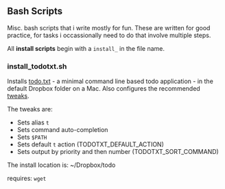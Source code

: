 Bash Scripts
---

Misc. bash scripts that i write mostly for fun. These are written for good practice, for tasks i occassionally need to do that involve multiple steps.

All **install scripts** begin with a `install_` in the file name.

### install_todotxt.sh
Installs [todo.txt](http://todotxt.com/) - a minimal command line based todo application - in the default Dropbox folder on a Mac. Also configures the recommended [tweaks](https://github.com/ginatrapani/todo.txt-cli/wiki/Tips-and-Tricks). 

The tweaks are:

- Sets alias `t`
- Sets command auto-completion
- Sets `$PATH`
- Sets default `t` action (TODOTXT_DEFAULT_ACTION)
- Sets output by priority and then number (TODOTXT_SORT_COMMAND)

The install location is: ~/Dropbox/todo

requires: `wget`